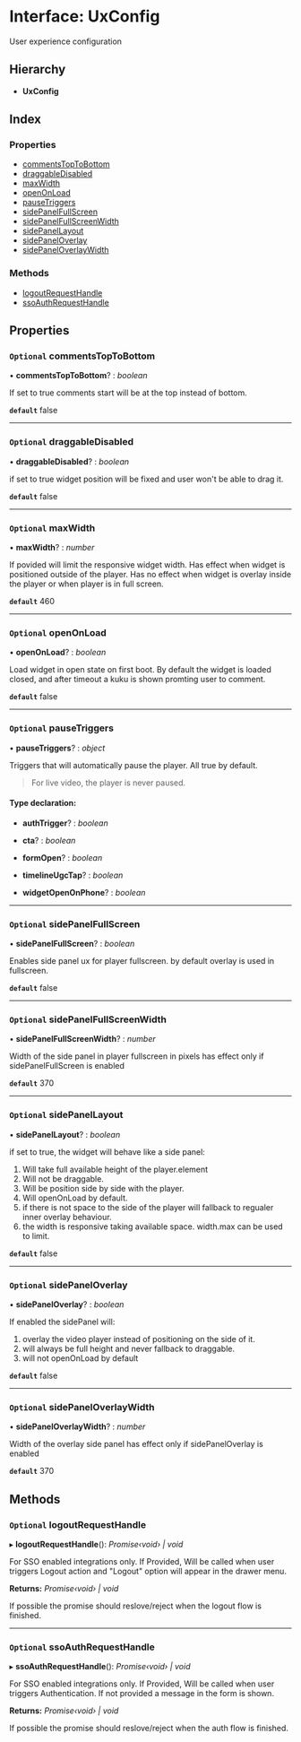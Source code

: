 # Interface: UxConfig

User experience configuration

## Hierarchy

* **UxConfig**

## Index

### Properties

* [commentsTopToBottom](annotoconfig.uxconfig.md#optional-commentstoptobottom)
* [draggableDisabled](annotoconfig.uxconfig.md#optional-draggabledisabled)
* [maxWidth](annotoconfig.uxconfig.md#optional-maxwidth)
* [openOnLoad](annotoconfig.uxconfig.md#optional-openonload)
* [pauseTriggers](annotoconfig.uxconfig.md#optional-pausetriggers)
* [sidePanelFullScreen](annotoconfig.uxconfig.md#optional-sidepanelfullscreen)
* [sidePanelFullScreenWidth](annotoconfig.uxconfig.md#optional-sidepanelfullscreenwidth)
* [sidePanelLayout](annotoconfig.uxconfig.md#optional-sidepanellayout)
* [sidePanelOverlay](annotoconfig.uxconfig.md#optional-sidepaneloverlay)
* [sidePanelOverlayWidth](annotoconfig.uxconfig.md#optional-sidepaneloverlaywidth)

### Methods

* [logoutRequestHandle](annotoconfig.uxconfig.md#optional-logoutrequesthandle)
* [ssoAuthRequestHandle](annotoconfig.uxconfig.md#optional-ssoauthrequesthandle)

## Properties

### `Optional` commentsTopToBottom

• **commentsTopToBottom**? : *boolean*

If set to true comments start will be at the top instead of bottom.

**`default`** false

___

### `Optional` draggableDisabled

• **draggableDisabled**? : *boolean*

if set to true widget position will be fixed and user won't be able to drag it.

**`default`** false

___

### `Optional` maxWidth

• **maxWidth**? : *number*

If povided will limit the responsive widget width.
Has effect when widget is positioned outside of the player.
Has no effect when widget is overlay inside the player or when player is in full screen.

**`default`** 460

___

### `Optional` openOnLoad

• **openOnLoad**? : *boolean*

Load widget in open state on first boot.
By default the widget is loaded closed, and after timeout a kuku is shown
promting user to comment.

**`default`** false

___

### `Optional` pauseTriggers

• **pauseTriggers**? : *object*

Triggers that will automatically pause the player.
All true by default.
> For live video, the player is never paused.

#### Type declaration:

* **authTrigger**? : *boolean*

* **cta**? : *boolean*

* **formOpen**? : *boolean*

* **timelineUgcTap**? : *boolean*

* **widgetOpenOnPhone**? : *boolean*

___

### `Optional` sidePanelFullScreen

• **sidePanelFullScreen**? : *boolean*

Enables side panel ux for player fullscreen. by default overlay is used in fullscreen.

**`default`** false

___

### `Optional` sidePanelFullScreenWidth

• **sidePanelFullScreenWidth**? : *number*

Width of the side panel in player fullscreen in pixels
has effect only if sidePanelFullScreen is enabled

**`default`** 370

___

### `Optional` sidePanelLayout

• **sidePanelLayout**? : *boolean*

if set to true, the widget will behave like a side panel:
1. Will take full available height of the player.element
2. Will not be draggable.
3. Will be position side by side with the player.
4. Will openOnLoad by default.
5. if there is not space to the side of the player will fallback to regualer inner overlay behaviour.
6. the width is responsive taking available space. width.max can be used to limit.

**`default`** false

___

### `Optional` sidePanelOverlay

• **sidePanelOverlay**? : *boolean*

If enabled the sidePanel will:
1. overlay the video player instead of positioning on the side of it.
2. will always be full height and never fallback to draggable.
3. will not openOnLoad by default

**`default`** false

___

### `Optional` sidePanelOverlayWidth

• **sidePanelOverlayWidth**? : *number*

Width of the overlay side panel
has effect only if sidePanelOverlay is enabled

**`default`** 370

## Methods

### `Optional` logoutRequestHandle

▸ **logoutRequestHandle**(): *Promise‹void› | void*

For SSO enabled integrations only.
If Provided, Will be called when user triggers Logout action and "Logout" option will appear in the drawer menu.

**Returns:** *Promise‹void› | void*

If possible the promise should reslove/reject when the logout flow is finished.

___

### `Optional` ssoAuthRequestHandle

▸ **ssoAuthRequestHandle**(): *Promise‹void› | void*

For SSO enabled integrations only.
If Provided, Will be called when user triggers Authentication.
If not provided a message in the form is shown.

**Returns:** *Promise‹void› | void*

If possible the promise should reslove/reject when the auth flow is finished.
